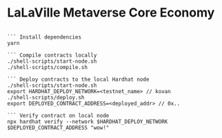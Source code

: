 # LaLaVille Metaverse Core Economy

``` Economy core for LaLaVille Metaverse.

``` Install dependencies
yarn

``` Compile contracts locally
./shell-scripts/start-node.sh
./shell-scripts/compile.sh

``` Deploy contracts to the local Hardhat node
./shell-scripts/start-node.sh
export HARDHAT_DEPLOY_NETWORK=<testnet_name> // kovan
./shell-scripts/deploy.sh
export DEPLOYED_CONTRACT_ADDRESS=<deployed_addr> // 0x..

``` Verify contract on local node
npx hardhat verify --network $HARDHAT_DEPLOY_NETWORK $DEPLOYED_CONTRACT_ADDRESS "wow!"
